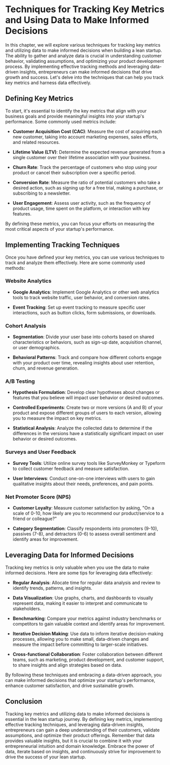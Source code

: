 Techniques for Tracking Key Metrics and Using Data to Make Informed Decisions
======================================================================================

In this chapter, we will explore various techniques for tracking key metrics and utilizing data to make informed decisions when building a lean startup. The ability to gather and analyze data is crucial in understanding customer behavior, validating assumptions, and optimizing your product development process. By implementing effective tracking methods and leveraging data-driven insights, entrepreneurs can make informed decisions that drive growth and success. Let's delve into the techniques that can help you track key metrics and harness data effectively.

Defining Key Metrics
--------------------

To start, it's essential to identify the key metrics that align with your business goals and provide meaningful insights into your startup's performance. Some commonly used metrics include:

* **Customer Acquisition Cost (CAC)**: Measure the cost of acquiring each new customer, taking into account marketing expenses, sales efforts, and related resources.

* **Lifetime Value (LTV)**: Determine the expected revenue generated from a single customer over their lifetime association with your business.

* **Churn Rate**: Track the percentage of customers who stop using your product or cancel their subscription over a specific period.

* **Conversion Rate**: Measure the ratio of potential customers who take a desired action, such as signing up for a free trial, making a purchase, or subscribing to a newsletter.

* **User Engagement**: Assess user activity, such as the frequency of product usage, time spent on the platform, or interaction with key features.

By defining these metrics, you can focus your efforts on measuring the most critical aspects of your startup's performance.

Implementing Tracking Techniques
--------------------------------

Once you have defined your key metrics, you can use various techniques to track and analyze them effectively. Here are some commonly used methods:

### Website Analytics

* **Google Analytics**: Implement Google Analytics or other web analytics tools to track website traffic, user behavior, and conversion rates.

* **Event Tracking**: Set up event tracking to measure specific user interactions, such as button clicks, form submissions, or downloads.

### Cohort Analysis

* **Segmentation**: Divide your user base into cohorts based on shared characteristics or behaviors, such as sign-up date, acquisition channel, or user demographics.

* **Behavioral Patterns**: Track and compare how different cohorts engage with your product over time, revealing insights about user retention, churn, and revenue generation.

### A/B Testing

* **Hypothesis Formulation**: Develop clear hypotheses about changes or features that you believe will impact user behavior or desired outcomes.

* **Controlled Experiments**: Create two or more versions (A and B) of your product and expose different groups of users to each version, allowing you to measure the impact on key metrics.

* **Statistical Analysis**: Analyze the collected data to determine if the differences in the versions have a statistically significant impact on user behavior or desired outcomes.

### Surveys and User Feedback

* **Survey Tools**: Utilize online survey tools like SurveyMonkey or Typeform to collect customer feedback and measure satisfaction.

* **User Interviews**: Conduct one-on-one interviews with users to gain qualitative insights about their needs, preferences, and pain points.

### Net Promoter Score (NPS)

* **Customer Loyalty**: Measure customer satisfaction by asking, "On a scale of 0-10, how likely are you to recommend our product/service to a friend or colleague?"

* **Category Segmentation**: Classify respondents into promoters (9-10), passives (7-8), and detractors (0-6) to assess overall sentiment and identify areas for improvement.

Leveraging Data for Informed Decisions
--------------------------------------

Tracking key metrics is only valuable when you use the data to make informed decisions. Here are some tips for leveraging data effectively:

* **Regular Analysis**: Allocate time for regular data analysis and review to identify trends, patterns, and insights.

* **Data Visualization**: Use graphs, charts, and dashboards to visually represent data, making it easier to interpret and communicate to stakeholders.

* **Benchmarking**: Compare your metrics against industry benchmarks or competitors to gain valuable context and identify areas for improvement.

* **Iterative Decision Making**: Use data to inform iterative decision-making processes, allowing you to make small, data-driven changes and measure the impact before committing to larger-scale initiatives.

* **Cross-functional Collaboration**: Foster collaboration between different teams, such as marketing, product development, and customer support, to share insights and align strategies based on data.

By following these techniques and embracing a data-driven approach, you can make informed decisions that optimize your startup's performance, enhance customer satisfaction, and drive sustainable growth.

Conclusion
-----------------------------------------------

Tracking key metrics and utilizing data to make informed decisions is essential in the lean startup journey. By defining key metrics, implementing effective tracking techniques, and leveraging data-driven insights, entrepreneurs can gain a deep understanding of their customers, validate assumptions, and optimize their product offerings. Remember that data provides valuable insights, but it is crucial to combine it with your entrepreneurial intuition and domain knowledge. Embrace the power of data, iterate based on insights, and continuously strive for improvement to drive the success of your lean startup.
